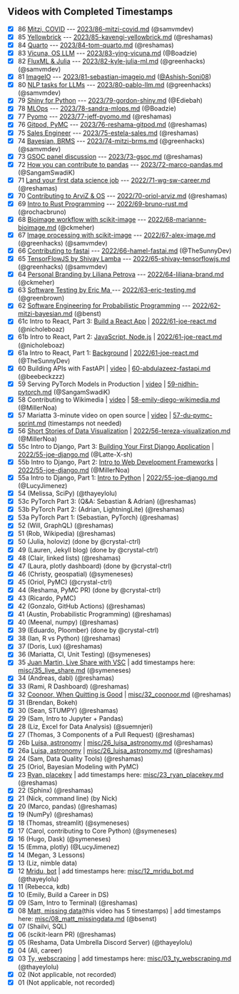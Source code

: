 ## Videos with Completed Timestamps

- [x] 86 [Mitzi, COVID](https://youtu.be/Rj33tjUomSU) --- [2023/86-mitzi-covid.md](https://github.com/data-umbrella/event-transcripts/blob/main/2023/86-mitzi-covid.md) (@samvmdev) 
- [x] 85 [Yellowbrick](https://youtu.be/62Vhv_et9WQ) --- [2023/85-kavengi-yellowbrick.md](https://github.com/data-umbrella/event-transcripts/blob/main/2023/85-kavengi-yellowbrick.md) (@reshamas) 
- [x] 84 [Quarto](https://youtu.be/TnVgHE9LAiw) --- [2023/84-tom-quarto.md](https://github.com/data-umbrella/event-transcripts/blob/main/2023/84-tom-quarto.md) (@reshamas) 
- [x] 83 [Vicuna, OS LLM](https://youtu.be/y5Qa5m1hKiA) --- [2023/83-ying-vicuna.md](https://github.com/data-umbrella/event-transcripts/blob/main/2023/83-ying-vicuna.md) (@Boadzie) 
- [x] 82 [FluxML & Julia](https://youtu.be/WPMEILeh1Q8) --- [2023/82-kyle-julia-ml.md](https://github.com/data-umbrella/event-transcripts/blob/main/2023/82-kyle-julia-ml.md) (@greenhacks) (@samvmdev)
- [x] 81 [ImageIO](https://youtu.be/ct6S9BQHC04) --- [2023/81-sebastian-imageio.md](https://github.com/data-umbrella/event-transcripts/blob/main/2023/81-sebastian-imageio.md)  ([@Ashish-Soni08](https://github.com/Ashish-Soni08))
- [x] 80 [NLP tasks for LLMs](https://youtu.be/gP2gr0d0Q28) --- [2023/80-pablo-llm.md](https://github.com/data-umbrella/event-transcripts/blob/main/2023/80-pablo-llm.md) (@greenhacks) (@samvmdev)
- [x] 79 [Shiny for Python](https://youtu.be/pXidQWYY14w) --- [2023/79-gordon-shiny.md](https://github.com/data-umbrella/event-transcripts/blob/main/2023/79-gordon-shiny.md) (@Ediebah)
- [x] 78 [MLOps](https://youtu.be/NIfGxfjjOV8) --- [2023/78-sandra-mlops.md](https://github.com/data-umbrella/event-transcripts/blob/main/2023/78-sandra-mlops.md) (@Boadzie)
- [x] 77 [Pyomo](https://youtu.be/DPv-7TeSTNs) --- [2023/77-jeff-pyomo.md](https://github.com/data-umbrella/event-transcripts/blob/main/2023/77-jeff-pyomo.md) (@reshamas) 
- [x] 76 [Gitpod, PyMC](https://youtu.be/jsjOmhUaKuU) --- [2023/76-reshama-gitpod.md](https://github.com/data-umbrella/event-transcripts/blob/main/2023/76-reshama-gitpod.md) (@reshamas)
- [x] 75 [Sales Engineer](https://youtu.be/TssCbFEcKck) --- [2023/75-estela-sales.md](https://github.com/data-umbrella/event-transcripts/blob/main/2023/75-estela-sales.md) (@reshamas)
- [x] 74 [Bayesian, BRMS](https://youtu.be/A1NWoKQhgJE) --- [2023/74-mitzi-brms.md](https://github.com/data-umbrella/event-transcripts/blob/main/2023/74-mitzi-brms.md) (@greenhacks) (@samvmdev)
- [x] 73 [GSOC panel discussion](https://youtu.be/YE-TYJmvbfg) --- [2023/73-gsoc.md](https://github.com/data-umbrella/event-transcripts/blob/main/2023/73-gsoc.md) (@reshamas)
- [x] 72 [How you can contribute to pandas](https://youtu.be/zI4l1lfggzU) --- [2023/72-marco-pandas.md](https://github.com/data-umbrella/event-transcripts/blob/main/2023/72-marco-pandas.md) (@SangamSwadiK)
- [x] 71 [Land your first data science job](https://youtu.be/qDQ7z7FrG20) --- [2022/71-wg-sw-career.md](https://github.com/data-umbrella/event-transcripts/blob/main/2022/71-wg-sw-career.md) (@reshamas)
- [x] 70 [Contributing to ArviZ & OS](https://youtu.be/457ZTes4xOI) --- [2022/70-oriol-arviz.md](https://github.com/data-umbrella/event-transcripts/blob/main/2022/70-oriol-arviz.md) (@reshamas)
- [x] 69 [Intro to Rust Programming](https://youtu.be/7E8nLExn3WI) --- [2022/69-bruno-rust.md](https://github.com/data-umbrella/event-transcripts/blob/main/2022/69-bruno-rust.md) (@rochacbruno)
- [x] 68 [Bioimage workflow with scikit-image](https://youtu.be/NqdhuU1fX5A) --- [2022/68-marianne-bioimage.md](https://github.com/data-umbrella/event-transcripts/blob/main/2022/68-marianne-bioimage.md) (@ckmeher)
- [x] 67 [Image processing with scikit-image](https://youtu.be/tPNUX5NxlVY) --- [2022/67-alex-image.md](https://github.com/data-umbrella/event-transcripts/blob/main/2022/67-alex-image.md) (@greenhacks) (@samvmdev)
- [x] 66 [Contributing to fastai](https://youtu.be/M7YRWnhKiak) --- [2022/66-hamel-fastai.md](https://github.com/data-umbrella/event-transcripts/blob/main/2022/66-hamel-fastai.md) (@TheSunnyDev)
- [x] 65 [TensorFlowJS by Shivay Lamba](https://youtu.be/k1rHkMmORA4) --- [2022/65-shivay-tensorflowjs.md](https://github.com/data-umbrella/event-transcripts/blob/main/2022/65-shivay-tensorflowjs.md) (@greenhacks) (@samvmdev)
- [x] 64 [Personal Branding by Liliana Petrova](https://youtu.be/fya1-Cc6oeE) --- [2022/64-liliana-brand.md](https://github.com/data-umbrella/event-transcripts/blob/main/2022/64-liliana-brand.md) (@ckmeher)
- [x] 63 [Software Testing by Eric Ma ](https://youtu.be/bJGgVoV4GTc) --- [2022/63-eric-testing.md](https://github.com/data-umbrella/event-transcripts/blob/main/2022/63-eric-testing.md) (@greenbrown)
- [x] 62 [Software Engineering for Probabilistic Programming](https://youtu.be/INXMncbt09g) --- [2022/62-mitzi-bayesian.md](https://github.com/data-umbrella/event-transcripts/blob/main/2022/62-mitzi-bayesian.md) (@benst)
- [x] 61c Intro to React, Part 3: [Build a React App](https://youtu.be/MSAbOBHGkhw) | [2022/61-joe-react.md](https://github.com/data-umbrella/event-transcripts/blob/main/2022/61-joe-react.md) (@nicholeboaz)
- [x] 61b Intro to React, Part 2: [JavaScript, Node.js](https://youtu.be/JWt4Z4sAlxk) | [2022/61-joe-react.md](https://github.com/data-umbrella/event-transcripts/blob/main/2022/61-joe-react.md) (@nicholeboaz) 
- [x] 61a Intro to React, Part 1: [Background](https://youtu.be/jNO-pPR7zkg) | [2022/61-joe-react.md](https://github.com/data-umbrella/event-transcripts/blob/main/2022/61-joe-react.md) (@TheSunnyDev)
- [x] 60 Building APIs with FastAPI | [video](https://youtu.be/aGbUwDYBMhs) |  [60-abdulazeez-fastapi.md](https://github.com/data-umbrella/event-transcripts/blob/main/2022/60-abdulazeez-fastapi.md) (@beebeckzzz)
- [x] 59 Serving PyTorch Models in Production | [video](https://youtu.be/fx_NaKwFYbg) | [59-nidhin-pytorch.md](https://github.com/data-umbrella/event-transcripts/blob/main/2022/59-nidhin-pytorch.md) (@SangamSwadiK)
- [x] 58 Contributing to Wikimedia | [video](https://youtu.be/mrHp3wc_6DQ) | [58-emily-diego-wikimedia.md](https://github.com/data-umbrella/event-transcripts/blob/main/2022/58-emily-diego-wikimedia.md) (@MillerNoa)
- [x] 57 Mariatta 3-minute video on open source | [video](https://youtu.be/NpWdYEp8-u4) | [57-du-pymc-sprint.md](https://github.com/data-umbrella/event-transcripts/blob/main/2022/57-du-pymc-sprint.md) (timestamps not needed)
- [x] 56 [Short Stories of Data Visualization](https://youtu.be/bqZpYY0XBT8) | [2022/56-tereza-visualization.md](https://github.com/data-umbrella/event-transcripts/blob/main/2022/56-tereza-visualization.md) (@MillerNoa)
- [x] 55c Intro to Django, Part 3: [Building Your First Django Application](https://youtu.be/QTQSzirDs8E) | [2022/55-joe-django.md](https://github.com/data-umbrella/event-transcripts/blob/main/2022/55-joe-django.md) (@Latte-X-sh)
- [x] 55b Intro to Django, Part 2: [Intro to Web Development Frameworks](https://youtu.be/K4NQmrGEWGM) | [2022/55-joe-django.md](https://github.com/data-umbrella/event-transcripts/blob/main/2022/55-joe-django.md) (@MillerNoa) 
- [x] 55a Intro to Django, Part 1: [Intro to Python](https://youtu.be/Yr1ewxg8os8) | [2022/55-joe-django.md](https://github.com/data-umbrella/event-transcripts/blob/main/2022/55-joe-django.md) (@LucyJimenez)
- [x] 54 (Melissa, SciPy) (@thayeylolu)
- [x] 53c PyTorch Part 3: (Q&A: Sebastian & Adrian) (@reshamas)
- [x] 53b PyTorch Part 2: (Adrian, LightningLite) (@reshamas)
- [x] 53a PyTorch Part 1: (Sebastian, PyTorch) (@reshamas)
- [x] 52 (Will, GraphQL) (@reshamas)
- [x] 51 (Rob, Wikipedia)  (@reshamas)
- [x] 50 (Julia, holoviz)  (done by @crystal-ctrl)
- [x] 49 (Lauren, Jekyll blog)  (done by @crystal-ctrl)
- [x] 48 (Clair, linked lists) (@reshamas)
- [x] 47 (Laura, plotly dashboard)  (done by @crystal-ctrl)
- [x] 46 (Christy, geospatial)  (@symeneses)
- [x] 45 (Oriol, PyMC)   (@crystal-ctrl)
- [x] 44 (Reshama, PyMC PR)  (done by @crystal-ctrl)
- [x] 43 (Ricardo, PyMC)  
- [x] 42 (Gonzalo, GitHub Actions) (@reshamas)
- [x] 41 (Austin, Probabilistic Programming) (@reshamas)
- [x] 40 (Meenal, numpy) (@reshamas)
- [x] 39 (Eduardo, Ploomber) (done by @crystal-ctrl)
- [x] 38 (Ian, R vs Python) (@reshamas)
- [x] 37 (Doris, Lux) (@reshamas)
- [x] 36 (Mariatta, CI, Unit Testing)  (@symeneses)
- [x] 35 [Juan Martin, Live Share with VSC](https://youtu.be/WHOiljOYGVw) | add timestamps here: [misc/35_live_share.md](https://github.com/data-umbrella/event-transcripts/blob/main/misc/35_live_share.md) (@symeneses)
- [x] 34 (Andreas, dabl) (@reshamas)
- [x] 33 (Rami, R Dashboard) (@reshamas)
- [x] 32 [Coonoor, When Quitting is Good](https://youtu.be/Y6ema9jzxFw) | [misc/32_coonoor.md](https://github.com/data-umbrella/event-transcripts/blob/main/misc/32_coonoor.md) (@reshamas)
- [x] 31 (Brendan, Bokeh) 
- [x] 30 (Sean, STUMPY)  (@reshamas)
- [x] 29 (Sam, Intro to Jupyter + Pandas) 
- [x] 28 (Liz, Excel for Data Analysis) (@suemnjeri)
- [x] 27 (Thomas, 3 Components of a Pull Request) (@reshamas)
- [x] 26b [Luisa, astronomy](https://youtu.be/veUkHUP_V4M) | [misc/26_luisa_astronomy.md](https://github.com/data-umbrella/event-transcripts/blob/main/misc/26_luisa_astronomy.md) (@reshamas)
- [x] 26a [Luisa, astronomy](https://youtu.be/q10mVlYQUbA) | [misc/26_luisa_astronomy.md](https://github.com/data-umbrella/event-transcripts/blob/main/misc/26_luisa_astronomy.md) (@reshamas)
- [x] 24 (Sam, Data Quality Tools) (@reshamas)
- [x] 25 (Oriol, Bayesian Modeling with PyMC)
- [x] 23 [Ryan, placekey](https://youtu.be/NYV4fB3IU0k) | add timestamps here: [misc/23_ryan_placekey.md](https://github.com/data-umbrella/event-transcripts/blob/main/misc/23_ryan_placekey.md) (@reshamas)
- [x] 22 (Sphinx) (@reshamas)
- [x] 21 (Nick, command line) (by Nick)
- [x] 20 (Marco, pandas)  (@reshamas)
- [x] 19 (NumPy) (@reshamas)
- [x] 18 (Thomas, streamlit) (@symeneses)
- [x] 17 (Carol, contributing to Core Python) (@symeneses)
- [x] 16 (Hugo, Dask) (@symeneses)
- [x] 15 (Emma, plotly) (@LucyJimenez)
- [x] 14 (Megan, 3 Lessons)
- [x] 13 (Liz, nimble data)
- [x] 12 [Mridu, bot](https://youtu.be/dqab-FcAirA) | add timestamps here: [misc/12_mridu_bot.md](https://github.com/data-umbrella/event-transcripts/blob/main/misc/12_mridu_bot.md)   (@thayeylolu)
- [x] 11 (Rebecca, kdb)
- [x] 10 (Emily, Build a Career in DS)
- [x] 09 (Sam, Intro to Terminal) (@reshamas)
- [x] 08 [Matt, missing data](https://youtu.be/LJKYXq3WHTw )(this video has 5 timestamps)  | add timestamps here: [misc/08_matt_missingdata.md](https://github.com/data-umbrella/event-transcripts/blob/main/misc/08_matt_missingdata.md)    (@bsenst)
- [x] 07 (Shailvi, SQL)
- [x] 06 (scikit-learn PR)  (@reshamas)
- [x] 05 (Reshama, Data Umbrella Discord Server) (@thayeylolu)
- [x] 04 (Ali, career)
- [x] 03 [Ty, webscraping](https://youtu.be/0L1uM_18TTA)   | add timestamps here: [misc/03_ty_webscraping.md](https://github.com/data-umbrella/event-transcripts/blob/main/misc/03_ty_webscraping.md) (@thayeylolu)
- [x] 02 (Not applicable, not recorded)
- [x] 01 (Not applicable, not recorded)
